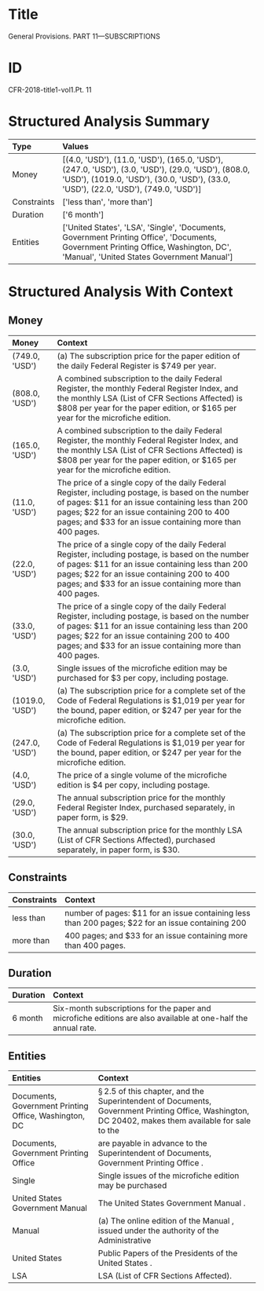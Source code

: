 # Title

 General Provisions. PART 11—SUBSCRIPTIONS


# ID

 CFR-2018-title1-vol1.Pt. 11


# Structured Analysis Summary

| Type        | Values                                                                                                                                                                                   |
|:------------|:-----------------------------------------------------------------------------------------------------------------------------------------------------------------------------------------|
| Money       | [(4.0, 'USD'), (11.0, 'USD'), (165.0, 'USD'), (247.0, 'USD'), (3.0, 'USD'), (29.0, 'USD'), (808.0, 'USD'), (1019.0, 'USD'), (30.0, 'USD'), (33.0, 'USD'), (22.0, 'USD'), (749.0, 'USD')] |
| Constraints | ['less than', 'more than']                                                                                                                                                               |
| Duration    | ['6 month']                                                                                                                                                                              |
| Entities    | ['United States', 'LSA', 'Single', 'Documents, Government Printing Office', 'Documents, Government Printing Office, Washington, DC', 'Manual', 'United States Government Manual']        |


# Structured Analysis With Context

 


## Money

| Money           | Context                                                                                                                                                                                                                                                           |
|:----------------|:------------------------------------------------------------------------------------------------------------------------------------------------------------------------------------------------------------------------------------------------------------------|
| (749.0, 'USD')  | (a) The subscription price for the paper edition of the daily Federal Register is $749 per year.                                                                                                                                                                  |
| (808.0, 'USD')  | A combined subscription to the daily Federal Register, the monthly Federal Register Index, and the monthly LSA (List of CFR Sections Affected) is $808 per year for the paper edition, or $165 per year for the microfiche edition.                               |
| (165.0, 'USD')  | A combined subscription to the daily Federal Register, the monthly Federal Register Index, and the monthly LSA (List of CFR Sections Affected) is $808 per year for the paper edition, or $165 per year for the microfiche edition.                               |
| (11.0, 'USD')   | The price of a single copy of the daily Federal Register, including postage, is based on the number of pages: $11 for an issue containing less than 200 pages; $22 for an issue containing 200 to 400 pages; and $33 for an issue containing more than 400 pages. |
| (22.0, 'USD')   | The price of a single copy of the daily Federal Register, including postage, is based on the number of pages: $11 for an issue containing less than 200 pages; $22 for an issue containing 200 to 400 pages; and $33 for an issue containing more than 400 pages. |
| (33.0, 'USD')   | The price of a single copy of the daily Federal Register, including postage, is based on the number of pages: $11 for an issue containing less than 200 pages; $22 for an issue containing 200 to 400 pages; and $33 for an issue containing more than 400 pages. |
| (3.0, 'USD')    | Single issues of the microfiche edition may be purchased for $3 per copy, including postage.                                                                                                                                                                      |
| (1019.0, 'USD') | (a) The subscription price for a complete set of the Code of Federal Regulations is $1,019 per year for the bound, paper edition, or $247 per year for the microfiche edition.                                                                                    |
| (247.0, 'USD')  | (a) The subscription price for a complete set of the Code of Federal Regulations is $1,019 per year for the bound, paper edition, or $247 per year for the microfiche edition.                                                                                    |
| (4.0, 'USD')    | The price of a single volume of the microfiche edition is $4 per copy, including postage.                                                                                                                                                                         |
| (29.0, 'USD')   | The annual subscription price for the monthly Federal Register Index, purchased separately, in paper form, is $29.                                                                                                                                                |
| (30.0, 'USD')   | The annual subscription price for the monthly LSA (List of CFR Sections Affected), purchased separately, in paper form, is $30.                                                                                                                                   |


## Constraints

| Constraints   | Context                                                                                           |
|:--------------|:--------------------------------------------------------------------------------------------------|
| less than     | number of pages: $11 for an issue containing less than 200 pages; $22 for an issue containing 200 |
| more than     | 400 pages; and $33 for an issue containing more than  400 pages.                                  |


## Duration

| Duration   | Context                                                                                                       |
|:-----------|:--------------------------------------------------------------------------------------------------------------|
| 6 month    | Six-month subscriptions for the paper and microfiche editions are also available at one-half the annual rate. |


## Entities

| Entities                                              | Context                                                                                                                                                       |
|:------------------------------------------------------|:--------------------------------------------------------------------------------------------------------------------------------------------------------------|
| Documents, Government Printing Office, Washington, DC | &#167;&#8201;2.5 of this chapter, and the Superintendent of Documents, Government Printing Office, Washington, DC 20402, makes them available for sale to the |
| Documents, Government Printing Office                 | are payable in advance to the Superintendent of Documents, Government Printing Office .                                                                       |
| Single                                                | Single issues of the microfiche edition may be purchased                                                                                                      |
| United States Government Manual                       | The  United States Government Manual .                                                                                                                        |
| Manual                                                | (a) The online edition of the  Manual , issued under the authority of the Administrative                                                                      |
| United States                                         | Public Papers of the Presidents of the  United States .                                                                                                       |
| LSA                                                   | LSA  (List of CFR Sections Affected).                                                                                                                         |



